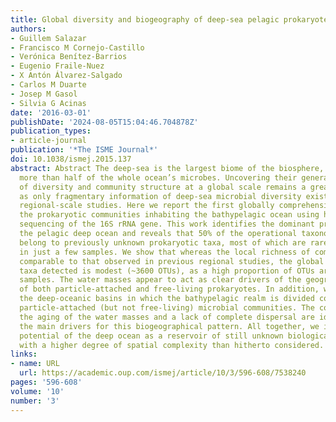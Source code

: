 ```yaml
---
title: Global diversity and biogeography of deep-sea pelagic prokaryotes
authors:
- Guillem Salazar
- Francisco M Cornejo-Castillo
- Verónica Benítez-Barrios
- Eugenio Fraile-Nuez
- X Antón Álvarez-Salgado
- Carlos M Duarte
- Josep M Gasol
- Silvia G Acinas
date: '2016-03-01'
publishDate: '2024-08-05T15:04:46.704878Z'
publication_types:
- article-journal
publication: '*The ISME Journal*'
doi: 10.1038/ismej.2015.137
abstract: Abstract The deep-sea is the largest biome of the biosphere, and contains
  more than half of the whole ocean’s microbes. Uncovering their general patterns
  of diversity and community structure at a global scale remains a great challenge,
  as only fragmentary information of deep-sea microbial diversity exists based on
  regional-scale studies. Here we report the first globally comprehensive survey of
  the prokaryotic communities inhabiting the bathypelagic ocean using high-throughput
  sequencing of the 16S rRNA gene. This work identifies the dominant prokaryotes in
  the pelagic deep ocean and reveals that 50% of the operational taxonomic units (OTUs)
  belong to previously unknown prokaryotic taxa, most of which are rare and appear
  in just a few samples. We show that whereas the local richness of communities is
  comparable to that observed in previous regional studies, the global pool of prokaryotic
  taxa detected is modest (~3600 OTUs), as a high proportion of OTUs are shared among
  samples. The water masses appear to act as clear drivers of the geographical distribution
  of both particle-attached and free-living prokaryotes. In addition, we show that
  the deep-oceanic basins in which the bathypelagic realm is divided contain different
  particle-attached (but not free-living) microbial communities. The combination of
  the aging of the water masses and a lack of complete dispersal are identified as
  the main drivers for this biogeographical pattern. All together, we identify the
  potential of the deep ocean as a reservoir of still unknown biological diversity
  with a higher degree of spatial complexity than hitherto considered.
links:
- name: URL
  url: https://academic.oup.com/ismej/article/10/3/596-608/7538240
pages: '596-608'
volume: '10'
number: '3'
---
```

